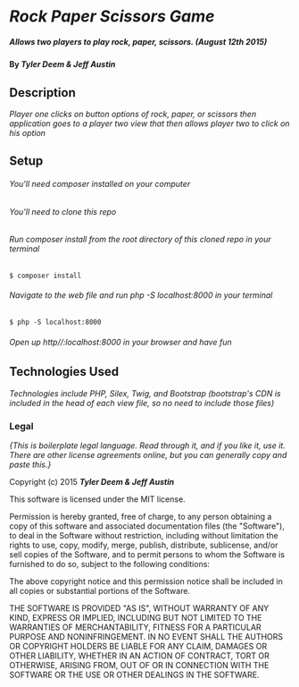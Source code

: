 # _Rock Paper Scissors Game_

##### Allows two players to play rock, paper, scissors. (_August 12th 2015_)

#### By _**Tyler Deem & Jeff Austin**_

## Description

_Player one clicks on button options of rock, paper, or scissors then application goes to a player two view that then allows player two to click on his option_

## Setup

###### _You'll need composer installed on your computer_
###### _You'll need to clone this repo_
###### _Run composer install from the root directory of this cloned repo in your terminal_
    $ composer install
###### _Navigate to the web file and run php -S localhost:8000 in your terminal_
    $ php -S localhost:8000
###### _Open up http//:localhost:8000 in your browser and have fun_

## Technologies Used

_Technologies include PHP, Silex, Twig, and Bootstrap (bootstrap's CDN is included in the head of each view file, so no need to include those files)_

### Legal

*{This is boilerplate legal language. Read through it, and if you like it, use it. There are other license agreements online, but you can generally copy and paste this.}*

Copyright (c) 2015 **_Tyler Deem & Jeff Austin_**

This software is licensed under the MIT license.

Permission is hereby granted, free of charge, to any person obtaining a copy
of this software and associated documentation files (the "Software"), to deal
in the Software without restriction, including without limitation the rights
to use, copy, modify, merge, publish, distribute, sublicense, and/or sell
copies of the Software, and to permit persons to whom the Software is
furnished to do so, subject to the following conditions:

The above copyright notice and this permission notice shall be included in
all copies or substantial portions of the Software.

THE SOFTWARE IS PROVIDED "AS IS", WITHOUT WARRANTY OF ANY KIND, EXPRESS OR
IMPLIED, INCLUDING BUT NOT LIMITED TO THE WARRANTIES OF MERCHANTABILITY,
FITNESS FOR A PARTICULAR PURPOSE AND NONINFRINGEMENT. IN NO EVENT SHALL THE
AUTHORS OR COPYRIGHT HOLDERS BE LIABLE FOR ANY CLAIM, DAMAGES OR OTHER
LIABILITY, WHETHER IN AN ACTION OF CONTRACT, TORT OR OTHERWISE, ARISING FROM,
OUT OF OR IN CONNECTION WITH THE SOFTWARE OR THE USE OR OTHER DEALINGS IN
THE SOFTWARE.
